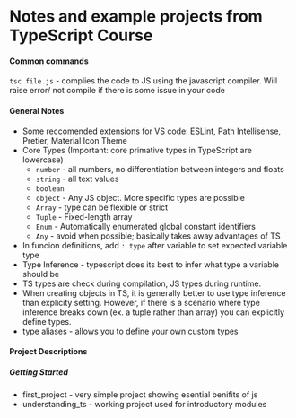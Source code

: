 # Notes and example projects from TypeScript Course

#### Common commands

`tsc file.js` - complies the code to JS using the javascript compiler. Will raise error/ not compile if there is some issue in your code

#### General Notes

- Some reccomended extensions for VS code: ESLint, Path Intellisense, Pretier, Material Icon Theme
- Core Types (Important: core primative types in TypeScript are lowercase)
  - `number` - all numbers, no differentiation between integers and floats
  - `string` - all text values
  - `boolean`
  - `object` - Any JS object. More specific types are possible
  - `Array` - type can be flexible or strict
  - `Tuple` - Fixed-length array
  - `Enum` - Automatically enumerated global constant identifiers
  - `Any` - avoid when possible; basically takes away advantages of TS
- In funcion definitions, add `: type` after variable to set expected variable type
- Type Inference - typescript does its best to infer what type a variable should be
- TS types are check during compilation, JS types during runtime.
- When creating objects in TS, it is generally better to use type inference than explicity setting. However, if there is a scenario where type inference breaks down (ex. a tuple rather than array) you can explicitly define types.
- type aliases - allows you to define your own custom types

#### Project Descriptions

##### Getting Started

- first_project - very simple project showing esential benifits of js
- understanding_ts - working project used for introductory modules
